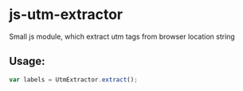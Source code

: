 # js-utm-extractor

Small js module, which extract utm tags from browser location string

## Usage:

```js
var labels = UtmExtractor.extract();
```
